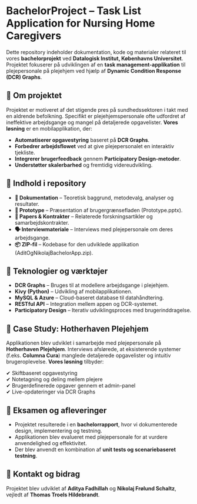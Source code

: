 # BachelorProject – Task List Application for Nursing Home Caregivers

Dette repository indeholder dokumentation, kode og materialer relateret til vores **bachelorprojekt** ved **Datalogisk Institut, Københavns Universitet**. Projektet fokuserer på udviklingen af en **task management-applikation** til plejepersonale på plejehjem ved hjælp af **Dynamic Condition Response (DCR) Graphs**.

## 📌 Om projektet

Projektet er motiveret af det stigende pres på sundhedssektoren i takt med en aldrende befolkning. Specifikt er plejehjemspersonale ofte udfordret af ineffektive arbejdsgange og mangel på detaljerede opgavelister. **Vores løsning** er en mobilapplikation, der:

- **Automatiserer opgavestyring** baseret på **DCR Graphs**.
- **Forbedrer arbejdsflowet** ved at give plejepersonalet en interaktiv tjekliste.
- **Integrerer brugerfeedback** gennem **Participatory Design-metoder**.
- **Understøtter skalerbarhed** og fremtidig videreudvikling.

## 📂 Indhold i repository

- **📜 Dokumentation** – Teoretisk baggrund, metodevalg, analyser og resultater.
- **📂 Prototype** – Præsentation af brugergrænsefladen (Prototype.pptx).
- **📄 Papers & Kontrakter** – Relaterede forskningsartikler og samarbejdskontrakter.
- **🗣 Interviewmateriale** – Interviews med plejepersonale om deres arbejdsgange.
- **📦 ZIP-fil** – Kodebase for den udviklede applikation (AditOgNikolajBachelorApp.zip).

## 🚀 Teknologier og værktøjer

- **DCR Graphs** – Bruges til at modellere arbejdsgange i plejehjem.
- **Kivy (Python)** – Udvikling af mobilapplikationen.
- **MySQL & Azure** – Cloud-baseret database til datahåndtering.
- **RESTful API** – Integration mellem appen og DCR-systemet.
- **Participatory Design** – Iterativ udviklingsproces med brugerinddragelse.

## 🏥 Case Study: Hotherhaven Plejehjem

Applikationen blev udviklet i samarbejde med plejepersonale på **Hotherhaven Plejehjem**. Interviews afslørede, at eksisterende systemer (f.eks. **Columna Cura**) manglede detaljerede opgavelister og intuitiv brugeroplevelse. **Vores løsning** tilbyder:

✔ Skiftbaseret opgavestyring  
✔ Notetagning og deling mellem plejere  
✔ Brugerdefinerede opgaver gennem et admin-panel  
✔ Live-opdateringer via DCR Graphs  

## 📜 Eksamen og afleveringer

- Projektet resulterede i en **bachelorrapport**, hvor vi dokumenterede design, implementering og testning.
- Applikationen blev evalueret med plejepersonale for at vurdere anvendelighed og effektivitet.
- Der blev anvendt en kombination af **unit tests og scenariebaseret testning**.

## 📢 Kontakt og bidrag

Projektet blev udviklet af **Aditya Fadhillah** og **Nikolaj Frølund Schaltz**, vejledt af **Thomas Troels Hildebrandt**.  
